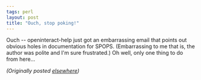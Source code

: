 ```yaml
---
tags: perl
layout: post
title: "Ouch, stop poking!"
---
```




Ouch -- openinteract-help just got an embarrassing email that points out obvious holes in documentation for SPOPS. (Embarrassing to me that is, the author was polite and I'm sure frustrated.) Oh well, only one thing to do from here...

<p><em>(Originally posted <a href="http://use.perl.org/~lachoy/journal/7086">elsewhere</a>)</em></p>


